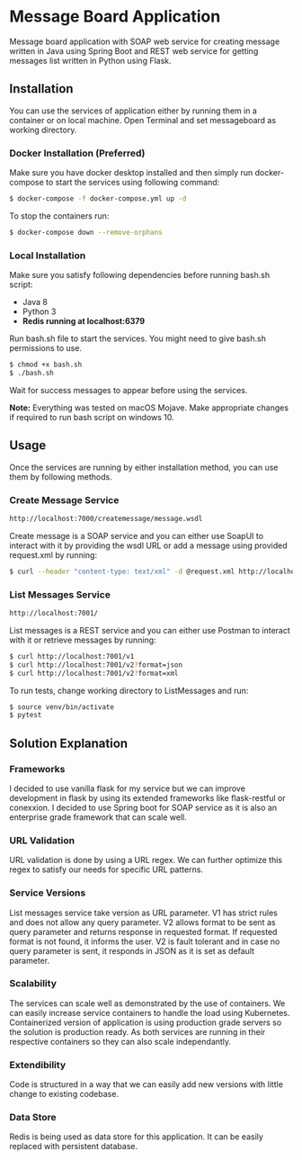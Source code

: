 # Message Board Application

Message board application with SOAP web service for creating message written in Java using Spring Boot and REST web service for getting messages list written in Python using Flask.

## Installation
You can use the services of application either by running them in a container or on local machine. Open Terminal and set messageboard as working directory.

### Docker Installation (Preferred)
Make sure you have docker desktop installed and then simply run docker-compose to start the services using following command:
```sh
$ docker-compose -f docker-compose.yml up -d
```
To stop the containers run:
```sh
$ docker-compose down --remove-orphans
```
### Local Installation
Make sure you satisfy following dependencies before running bash.sh script:
  - Java 8
  - Python 3
  - **Redis running at localhost:6379**

Run bash.sh file to start the services. You might need to give bash.sh permissions to use.
```sh
$ chmod +x bash.sh
$ ./bash.sh
```
Wait for success messages to appear before using the services.

**Note:** Everything was tested on macOS Mojave. Make appropriate changes if required to run bash script on windows 10.

## Usage
Once the services are running by either installation method, you can use them by following methods.
### Create Message Service
```sh
http://localhost:7000/createmessage/message.wsdl
```
Create message is a SOAP service and you can either use SoapUI to interact with it by providing the wsdl URL or add a message using provided request.xml by running:
```sh
$ curl --header "content-type: text/xml" -d @request.xml http://localhost:7000/createmessage
```

### List Messages Service
```sh
http://localhost:7001/
```
List messages is a REST service and you can either use Postman to interact with it or retrieve messages by running:
```sh
$ curl http://localhost:7001/v1
$ curl http://localhost:7001/v2?format=json
$ curl http://localhost:7001/v2?format=xml
```

To run tests, change working directory to ListMessages and run:
```sh
$ source venv/bin/activate
$ pytest
```

## Solution Explanation
### Frameworks
I decided to use vanilla flask for my service but we can improve development in flask by using its extended frameworks like flask-restful or conexxion. I decided to use Spring boot for SOAP service as it is also an enterprise grade framework that can scale well.
### URL Validation
URL validation is done by using a URL regex. We can further optimize this regex to satisfy our needs for specific URL patterns.
### Service Versions
List messages service take version as URL parameter. V1 has strict rules and does not allow any query parameter. V2 allows format to be sent as query parameter and returns response in requested format. If requested format is not found, it informs the user. V2 is fault tolerant and in case no query parameter is sent, it responds in JSON as it is set as default parameter.
### Scalability
The services can scale well as demonstrated by the use of containers. We can easily increase service containers to handle the load using Kubernetes. Containerized version of application is using production grade servers so the solution is production ready. As both services are running in their respective containers so they can also scale independantly.
### Extendibility
Code is structured in a way that we can easily add new versions with little change to existing codebase.
### Data Store
Redis is being used as data store for this application. It can be easily replaced with persistent database.